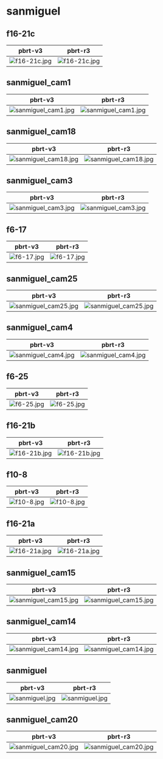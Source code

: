 # sanmiguel
## f16-21c
|pbrt-v3|pbrt-r3|
|---|---|
|![f16-21c.jpg](../v3/sanmiguel/f16-21c.jpg)|![f16-21c.jpg](../r3/sanmiguel/f16-21c.jpg)|
## sanmiguel_cam1
|pbrt-v3|pbrt-r3|
|---|---|
|![sanmiguel_cam1.jpg](../v3/sanmiguel/sanmiguel_cam1.jpg)|![sanmiguel_cam1.jpg](../r3/sanmiguel/sanmiguel_cam1.jpg)|
## sanmiguel_cam18
|pbrt-v3|pbrt-r3|
|---|---|
|![sanmiguel_cam18.jpg](../v3/sanmiguel/sanmiguel_cam18.jpg)|![sanmiguel_cam18.jpg](../r3/sanmiguel/sanmiguel_cam18.jpg)|
## sanmiguel_cam3
|pbrt-v3|pbrt-r3|
|---|---|
|![sanmiguel_cam3.jpg](../v3/sanmiguel/sanmiguel_cam3.jpg)|![sanmiguel_cam3.jpg](../r3/sanmiguel/sanmiguel_cam3.jpg)|
## f6-17
|pbrt-v3|pbrt-r3|
|---|---|
|![f6-17.jpg](../v3/sanmiguel/f6-17.jpg)|![f6-17.jpg](../r3/sanmiguel/f6-17.jpg)|
## sanmiguel_cam25
|pbrt-v3|pbrt-r3|
|---|---|
|![sanmiguel_cam25.jpg](../v3/sanmiguel/sanmiguel_cam25.jpg)|![sanmiguel_cam25.jpg](../r3/sanmiguel/sanmiguel_cam25.jpg)|
## sanmiguel_cam4
|pbrt-v3|pbrt-r3|
|---|---|
|![sanmiguel_cam4.jpg](../v3/sanmiguel/sanmiguel_cam4.jpg)|![sanmiguel_cam4.jpg](../r3/sanmiguel/sanmiguel_cam4.jpg)|
## f6-25
|pbrt-v3|pbrt-r3|
|---|---|
|![f6-25.jpg](../v3/sanmiguel/f6-25.jpg)|![f6-25.jpg](../r3/sanmiguel/f6-25.jpg)|
## f16-21b
|pbrt-v3|pbrt-r3|
|---|---|
|![f16-21b.jpg](../v3/sanmiguel/f16-21b.jpg)|![f16-21b.jpg](../r3/sanmiguel/f16-21b.jpg)|
## f10-8
|pbrt-v3|pbrt-r3|
|---|---|
|![f10-8.jpg](../v3/sanmiguel/f10-8.jpg)|![f10-8.jpg](../r3/sanmiguel/f10-8.jpg)|
## f16-21a
|pbrt-v3|pbrt-r3|
|---|---|
|![f16-21a.jpg](../v3/sanmiguel/f16-21a.jpg)|![f16-21a.jpg](../r3/sanmiguel/f16-21a.jpg)|
## sanmiguel_cam15
|pbrt-v3|pbrt-r3|
|---|---|
|![sanmiguel_cam15.jpg](../v3/sanmiguel/sanmiguel_cam15.jpg)|![sanmiguel_cam15.jpg](../r3/sanmiguel/sanmiguel_cam15.jpg)|
## sanmiguel_cam14
|pbrt-v3|pbrt-r3|
|---|---|
|![sanmiguel_cam14.jpg](../v3/sanmiguel/sanmiguel_cam14.jpg)|![sanmiguel_cam14.jpg](../r3/sanmiguel/sanmiguel_cam14.jpg)|
## sanmiguel
|pbrt-v3|pbrt-r3|
|---|---|
|![sanmiguel.jpg](../v3/sanmiguel/sanmiguel.jpg)|![sanmiguel.jpg](../r3/sanmiguel/sanmiguel.jpg)|
## sanmiguel_cam20
|pbrt-v3|pbrt-r3|
|---|---|
|![sanmiguel_cam20.jpg](../v3/sanmiguel/sanmiguel_cam20.jpg)|![sanmiguel_cam20.jpg](../r3/sanmiguel/sanmiguel_cam20.jpg)|
